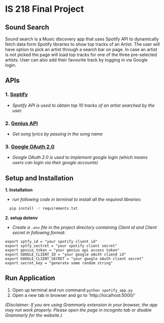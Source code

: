 # IS 218 Final Project

## Sound Search
Sound search is a Music discovery app that uses Spotify API to dynamically fetch data form Spotify libraries to show top tracks of an Artist. The user will have option to pick an artist through a search bar on page. In case an artist is not picked the page will load top tracks for one of the three pre-selected artists.
User can also add their favourite track by logging in via Google login.

## APIs

  ### 1. [Soptify](https://developer.spotify.com/documentation/general/guides/)
  + *Spotify API is used to obtain top 10 tracks of an artist searched by the user.*
  
  ### 2. [Genius API](https://docs.genius.com/#search-h2)
  
  + *Get song lyrics by passing in the song name*

 ### 3. [Google OAuth 2.0](https://developers.google.com/identity/protocols/oauth2)

  + *Google OAuth 2.0 is used to implement google login (which means users can login via their google accounts)*


## Setup and Installation
**1. Installation**
 * *run following code in terminal to install all the required libraries:*

```bash
  pip install -r requirements.txt
 ```

**2. setup dotenv**
  * *Create a `.env` file in the project directory containing Client id and Client secret in following format:*

```
export sptfy_id = "your spotify client id"
export sptfy_sectret = "your spotify client secret"
export genius_token = "your genius api access token"
export GOOGLE_CLIENT_ID = "your google oAuth cliend id"
export GOOGLE_CLIENT_SECRET = "your google oAuth client secret"
export secret_key = "generate some random string"
```

## Run Application

1. Open up terminal and run command ```python spotify_app.py```
2. Open a new tab in browser and go to 'http://localhost:5000/'

*(Disclaimer: If you are using Grammarly extension in your browser, the app may not work properly. Please open the page in incognito tab or disable Grammarly for the website.)*
